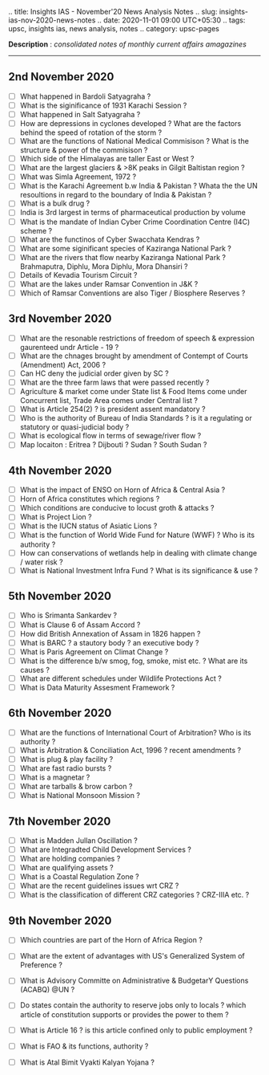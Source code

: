 .. title: Insights IAS - November'20 News Analysis Notes
.. slug: insights-ias-nov-2020-news-notes
.. date: 2020-11-01 09:00 UTC+05:30
.. tags: upsc, insights ias, news analysis, notes
.. category: upsc-pages

**Description** : *consolidated notes of monthly current affairs amagazines*

***
<!-- TEASER_END -->

## 2nd November 2020
- [ ] What happened in Bardoli Satyagraha ? 
- [ ] What is the siginificance of 1931 Karachi Session ? 
- [ ] What happened in Salt Satyagraha ? 
- [ ] How are depressions in cyclones developed ? What are the factors behind the speed of rotation of the storm ?
- [ ] What are the functions of National Medical Commisison ? What is the structure & power of the commisison ?
- [ ] Which side of the Himalayas are taller East or West ? 
- [ ] What are the largest glaciers & >8K peaks in Gilgit Baltistan region ?
- [ ] What was Simla Agreement, 1972 ? 
- [ ] What is the Karachi Agreement b.w India & Pakistan ? Whata the the UN resoultions in regard to the boundary of India & Pakistan ?
- [ ] What is a bulk drug ? 
- [ ] India is 3rd largest in terms of pharmaceutical production by volume 
- [ ] What is the mandate of Indian Cyber Crime Coordination Centre (I4C) scheme ? 
- [ ] What are the functinos of Cyber Swacchata Kendras ? 
- [ ] What are some siginificant species of Kaziranga National Park ? 
- [ ] What are the rivers that flow nearby Kaziranga National Park ? Brahmaputra, Diphlu, Mora Diphlu, Mora Dhansiri ? 
- [ ] Details of Kevadia Tourism Circuit ? 
- [ ] What are the lakes under Ramsar Convention in J&K ? 
- [ ] Which of Ramsar Conventions are also Tiger / Biosphere Reserves ? 

## 3rd November 2020
- [ ] What are the resonable restrictions of freedom of speech & expression gaurenteed undr Article - 19 ? 
- [ ] What are the chnages brought by amendment of Contempt of Courts (Amendment) Act, 2006 ? 
- [ ] Can HC deny the judicial order given by SC ? 
- [ ] What are the three farm laws that were passed recently ? 
- [ ] Agriculture & market come under State list & Food Items come under Concurrent list, Trade Area comes under Central list ?
- [ ] What is Article 254(2) ? is president assent mandatory ? 
- [ ] Who is the authority of Bureau of India Standards ? is it a regulating or statutory or quasi-judicial body ? 
- [ ] What is ecological flow in terms of sewage/river flow ? 
- [ ] Map locaiton : Eritrea ? Dijbouti ? Sudan ? South Sudan ? 

## 4th November 2020
- [ ] What is the impact of ENSO on Horn of Africa & Central Asia ? 
- [ ] Horn of Africa constitutes which regions ? 
- [ ] Which conditions are conducive to locust groth & attacks ? 
- [ ] What is Project Lion ? 
- [ ] What is the IUCN status of Asiatic Lions ? 
- [ ] What is the function of World Wide Fund for Nature (WWF) ? Who is its authority ? 
- [ ] How can conservations of wetlands help in dealing with climate change / water risk ? 
- [ ] What is National Investment Infra Fund ? What is its significance & use ? 

## 5th November 2020
- [ ] Who is Srimanta Sankardev ? 
- [ ] What is Clause 6 of Assam Accord ? 
- [ ] How did British Annexation of Assam in 1826 happen ? 
- [ ] What is BARC ? a stautory body ? an executive body ? 
- [ ] What is Paris Agreement on Climat Change ? 
- [ ] What is the difference b/w smog, fog, smoke, mist etc. ? What are its causes ? 
- [ ] What are different schedules under Wildlife Protections Act ? 
- [ ] What is Data Maturity Assesment Framework ? 

## 6th November 2020
- [ ] What are the functions of International Court of Arbitration? Who is its authority ? 
- [ ] What is Arbitration & Conciliation Act, 1996 ? recent amendments ? 
- [ ] What is plug & play facility ? 
- [ ] What are fast radio bursts ? 
- [ ] What is  a magnetar ? 
- [ ] What are tarballs & brow carbon ? 
- [ ] What is National Monsoon Mission ? 

## 7th November 2020
- [ ] What is Madden Jullan Oscillation ? 
- [ ] What are Integradted Child Development Services ? 
- [ ] What are holding companies ? 
- [ ] What are qualifying assets ? 
- [ ] What is a Coastal Regulation Zone ? 
- [ ] What are the recent guidelines issues wrt CRZ ? 
- [ ] What is the classification of different CRZ categories ? CRZ-IIIA etc. ? 

## 9th November 2020
- [ ] Which countries are part of the Horn of Africa Region ? 
- [ ] What are the extent of advantages with US's Generalized System of Preference ? 
- [ ] What is Advisory Committe on Administrative & BudgetarY Questions (ACABQ) @UN ? 
- [ ] Do states contain the authority to reserve jobs only to locals ? which article of constitution supports or provides the power to them ? 
- [ ] What is Article 16 ? is this article confined only to public employment ? 
- [ ] What is FAO & its functions, authority ? 
- [ ] What is Atal Bimit Vyakti Kalyan Yojana ? 































